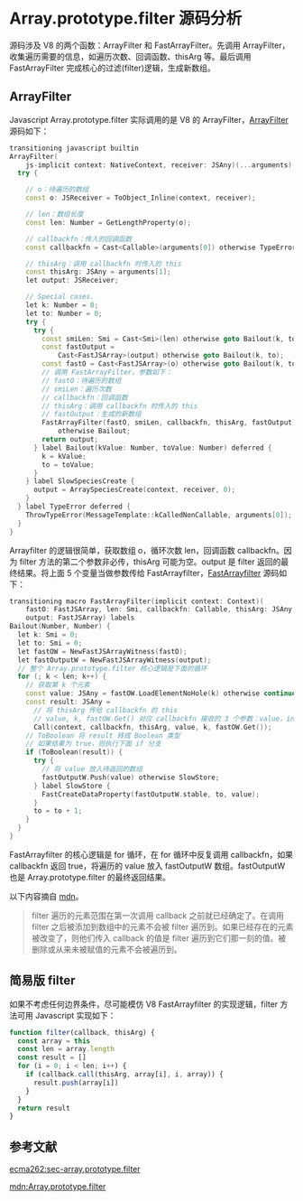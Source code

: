 # Array.prototype.filter 源码分析

源码涉及 V8 的两个函数：ArrayFilter 和 FastArrayFilter。先调用 ArrayFilter，收集遍历需要的信息，如遍历次数、回调函数、thisArg 等。最后调用 FastArrayFilter 完成核心的过滤(filter)逻辑，生成新数组。

## ArrayFilter

Javascript Array.prototype.filter 实际调用的是 V8 的 ArrayFilter，[ArrayFilter](https://chromium.googlesource.com/v8/v8.git/+/refs/heads/9.0-lkgr/src/builtins/array-filter.tq#149) 源码如下：

```c++
transitioning javascript builtin
ArrayFilter(
    js-implicit context: NativeContext, receiver: JSAny)(...arguments): JSAny {
  try {

    // o：待遍历的数组
    const o: JSReceiver = ToObject_Inline(context, receiver);

    // len：数组长度
    const len: Number = GetLengthProperty(o);

    // callbackfn：传入的回调函数
    const callbackfn = Cast<Callable>(arguments[0]) otherwise TypeError;

    // thisArg：调用 callbackfn 时传入的 this
    const thisArg: JSAny = arguments[1];
    let output: JSReceiver;

    // Special cases.
    let k: Number = 0;
    let to: Number = 0;
    try {
      try {
        const smiLen: Smi = Cast<Smi>(len) otherwise goto Bailout(k, to);
        const fastOutput =
            Cast<FastJSArray>(output) otherwise goto Bailout(k, to);
        const fastO = Cast<FastJSArray>(o) otherwise goto Bailout(k, to);
        // 调用 FastArrayFilter，参数如下：
        // fastO：待遍历的数组
        // smiLen：遍历次数
        // callbackfn：回调函数
        // thisArg：调用 callbackfn 时传入的 this
        // fastOutput：生成的新数组
        FastArrayFilter(fastO, smiLen, callbackfn, thisArg, fastOutput)
            otherwise Bailout;
        return output;
      } label Bailout(kValue: Number, toValue: Number) deferred {
        k = kValue;
        to = toValue;
      }
    } label SlowSpeciesCreate {
      output = ArraySpeciesCreate(context, receiver, 0);
    }
  } label TypeError deferred {
    ThrowTypeError(MessageTemplate::kCalledNonCallable, arguments[0]);
  }
}
```

Arrayfilter 的逻辑很简单，获取数组 o，循环次数 len，回调函数 callbackfn。因为 filter 方法的第二个参数非必传，thisArg 可能为空。output 是 filter 返回的最终结果。将上面 5 个变量当做参数传给 FastArrayfilter，[FastArrayfilter](https://chromium.googlesource.com/v8/v8.git/+/refs/heads/9.0-lkgr/src/builtins/array-filter.tq#98) 源码如下：

```c++
transitioning macro FastArrayFilter(implicit context: Context)(
    fastO: FastJSArray, len: Smi, callbackfn: Callable, thisArg: JSAny,
    output: FastJSArray) labels
Bailout(Number, Number) {
  let k: Smi = 0;
  let to: Smi = 0;
  let fastOW = NewFastJSArrayWitness(fastO);
  let fastOutputW = NewFastJSArrayWitness(output);
  // 整个 Array.prototype.filter 核心逻辑是下面的循环
  for (; k < len; k++) {
    // 获取第 k 个元素
    const value: JSAny = fastOW.LoadElementNoHole(k) otherwise continue;
    const result: JSAny =
      // 将 thisArg 传给 callbackfn 的 this
      // value, k, fastOW.Get() 对应 callbackfn 接收的 3 个参数：value，index，array
      Call(context, callbackfn, thisArg, value, k, fastOW.Get());
    // ToBoolean 将 result 转成 Boolean 类型
    // 如果结果为 true，则执行下面 if 分支
    if (ToBoolean(result)) {
      try {
        // 将 value 放入待返回的数组
        fastOutputW.Push(value) otherwise SlowStore;
      } label SlowStore {
        FastCreateDataProperty(fastOutputW.stable, to, value);
      }
      to = to + 1;
    }
  }
}
```

FastArrayfilter 的核心逻辑是 for 循环，在 for 循环中反复调用 callbackfn，如果 callbackfn 返回 true，将遍历的 value 放入 fastOutputW 数组。fastOutputW 也是 Array.prototype.filter 的最终返回结果。

以下内容摘自 [mdn](https://developer.mozilla.org/zh-CN/docs/Web/JavaScript/Reference/Global_Objects/Array/filter)。

> filter 遍历的元素范围在第一次调用 callback 之前就已经确定了。在调用 filter 之后被添加到数组中的元素不会被 filter 遍历到。如果已经存在的元素被改变了，则他们传入 callback 的值是 filter 遍历到它们那一刻的值。被删除或从来未被赋值的元素不会被遍历到。


## 简易版 filter

如果不考虑任何边界条件，尽可能模仿 V8 FastArrayfilter 的实现逻辑，filter 方法可用 Javascript 实现如下：

```Javascript
function filter(callback, thisArg) {
  const array = this
  const len = array.length
  const result = []
  for (i = 0; i < len; i++) {
    if (callback.call(thisArg, array[i], i, array)) {
      result.push(array[i])
    }
  }
  return result
}
```

## 参考文献

[ecma262:sec-array.prototype.filter](https://tc39.es/ecma262/#sec-array.prototype.filter)

[mdn:Array.prototype.filter](https://developer.mozilla.org/zh-TW/docs/Web/JavaScript/Reference/Global_Objects/Array/filter)


















